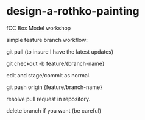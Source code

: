 # design-a-rothko-painting
fCC Box Model workshop

simple feature branch workflow:

git pull (to insure I have the latest updates)

git checkout -b feature/{branch-name}

edit and stage/commit as normal.

git push origin {feature/branch-name}

resolve pull request in repository.

delete branch if you want (be careful)